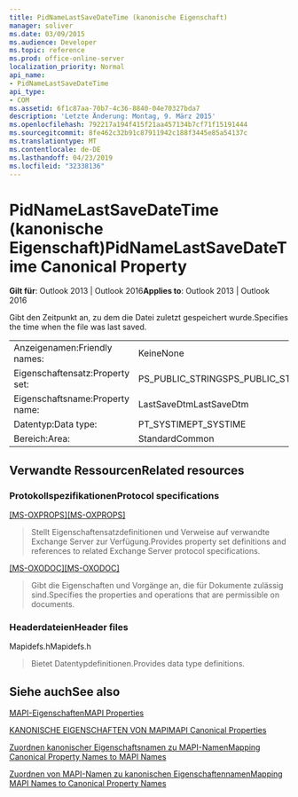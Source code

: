 ```yaml
---
title: PidNameLastSaveDateTime (kanonische Eigenschaft)
manager: soliver
ms.date: 03/09/2015
ms.audience: Developer
ms.topic: reference
ms.prod: office-online-server
localization_priority: Normal
api_name:
- PidNameLastSaveDateTime
api_type:
- COM
ms.assetid: 6f1c87aa-70b7-4c36-8840-04e70327bda7
description: 'Letzte Änderung: Montag, 9. März 2015'
ms.openlocfilehash: 792217a194f415f21aa457134b7cf71f15191444
ms.sourcegitcommit: 8fe462c32b91c87911942c188f3445e85a54137c
ms.translationtype: MT
ms.contentlocale: de-DE
ms.lasthandoff: 04/23/2019
ms.locfileid: "32338136"
---
```

# <a name="pidnamelastsavedatetime-canonical-property"></a><span data-ttu-id="dc364-103">PidNameLastSaveDateTime (kanonische Eigenschaft)</span><span class="sxs-lookup"><span data-stu-id="dc364-103">PidNameLastSaveDateTime Canonical Property</span></span>

  
  
<span data-ttu-id="dc364-104">**Gilt für**: Outlook 2013 | Outlook 2016</span><span class="sxs-lookup"><span data-stu-id="dc364-104">**Applies to**: Outlook 2013 | Outlook 2016</span></span> 
  
<span data-ttu-id="dc364-105">Gibt den Zeitpunkt an, zu dem die Datei zuletzt gespeichert wurde.</span><span class="sxs-lookup"><span data-stu-id="dc364-105">Specifies the time when the file was last saved.</span></span>
  
|||
|:-----|:-----|
|<span data-ttu-id="dc364-106">Anzeigenamen:</span><span class="sxs-lookup"><span data-stu-id="dc364-106">Friendly names:</span></span>  <br/> |<span data-ttu-id="dc364-107">Keine</span><span class="sxs-lookup"><span data-stu-id="dc364-107">None</span></span>  <br/> |
|<span data-ttu-id="dc364-108">Eigenschaftensatz:</span><span class="sxs-lookup"><span data-stu-id="dc364-108">Property set:</span></span>  <br/> |<span data-ttu-id="dc364-109">PS_PUBLIC_STRINGS</span><span class="sxs-lookup"><span data-stu-id="dc364-109">PS_PUBLIC_STRINGS</span></span>  <br/> |
|<span data-ttu-id="dc364-110">Eigenschaftsname:</span><span class="sxs-lookup"><span data-stu-id="dc364-110">Property name:</span></span>  <br/> |<span data-ttu-id="dc364-111">LastSaveDtm</span><span class="sxs-lookup"><span data-stu-id="dc364-111">LastSaveDtm</span></span>  <br/> |
|<span data-ttu-id="dc364-112">Datentyp:</span><span class="sxs-lookup"><span data-stu-id="dc364-112">Data type:</span></span>  <br/> |<span data-ttu-id="dc364-113">PT_SYSTIME</span><span class="sxs-lookup"><span data-stu-id="dc364-113">PT_SYSTIME</span></span>  <br/> |
|<span data-ttu-id="dc364-114">Bereich:</span><span class="sxs-lookup"><span data-stu-id="dc364-114">Area:</span></span>  <br/> |<span data-ttu-id="dc364-115">Standard</span><span class="sxs-lookup"><span data-stu-id="dc364-115">Common</span></span>  <br/> |
   
## <a name="related-resources"></a><span data-ttu-id="dc364-116">Verwandte Ressourcen</span><span class="sxs-lookup"><span data-stu-id="dc364-116">Related resources</span></span>

### <a name="protocol-specifications"></a><span data-ttu-id="dc364-117">Protokollspezifikationen</span><span class="sxs-lookup"><span data-stu-id="dc364-117">Protocol specifications</span></span>

<span data-ttu-id="dc364-118">[[MS-OXPROPS]](https://msdn.microsoft.com/library/f6ab1613-aefe-447d-a49c-18217230b148%28Office.15%29.aspx)</span><span class="sxs-lookup"><span data-stu-id="dc364-118">[[MS-OXPROPS]](https://msdn.microsoft.com/library/f6ab1613-aefe-447d-a49c-18217230b148%28Office.15%29.aspx)</span></span>
  
> <span data-ttu-id="dc364-119">Stellt Eigenschaftensatzdefinitionen und Verweise auf verwandte Exchange Server zur Verfügung.</span><span class="sxs-lookup"><span data-stu-id="dc364-119">Provides property set definitions and references to related Exchange Server protocol specifications.</span></span>
    
<span data-ttu-id="dc364-120">[[MS-OXODOC]](https://msdn.microsoft.com/library/103007c8-5066-4bed-84e3-4465907af098%28Office.15%29.aspx)</span><span class="sxs-lookup"><span data-stu-id="dc364-120">[[MS-OXODOC]](https://msdn.microsoft.com/library/103007c8-5066-4bed-84e3-4465907af098%28Office.15%29.aspx)</span></span>
  
> <span data-ttu-id="dc364-121">Gibt die Eigenschaften und Vorgänge an, die für Dokumente zulässig sind.</span><span class="sxs-lookup"><span data-stu-id="dc364-121">Specifies the properties and operations that are permissible on documents.</span></span>
    
### <a name="header-files"></a><span data-ttu-id="dc364-122">Headerdateien</span><span class="sxs-lookup"><span data-stu-id="dc364-122">Header files</span></span>

<span data-ttu-id="dc364-123">Mapidefs.h</span><span class="sxs-lookup"><span data-stu-id="dc364-123">Mapidefs.h</span></span>
  
> <span data-ttu-id="dc364-124">Bietet Datentypdefinitionen.</span><span class="sxs-lookup"><span data-stu-id="dc364-124">Provides data type definitions.</span></span>
    
## <a name="see-also"></a><span data-ttu-id="dc364-125">Siehe auch</span><span class="sxs-lookup"><span data-stu-id="dc364-125">See also</span></span>



[<span data-ttu-id="dc364-126">MAPI-Eigenschaften</span><span class="sxs-lookup"><span data-stu-id="dc364-126">MAPI Properties</span></span>](mapi-properties.md)
  
[<span data-ttu-id="dc364-127">KANONISCHE EIGENSCHAFTEN VON MAPI</span><span class="sxs-lookup"><span data-stu-id="dc364-127">MAPI Canonical Properties</span></span>](mapi-canonical-properties.md)
  
[<span data-ttu-id="dc364-128">Zuordnen kanonischer Eigenschaftsnamen zu MAPI-Namen</span><span class="sxs-lookup"><span data-stu-id="dc364-128">Mapping Canonical Property Names to MAPI Names</span></span>](mapping-canonical-property-names-to-mapi-names.md)
  
[<span data-ttu-id="dc364-129">Zuordnen von MAPI-Namen zu kanonischen Eigenschaftennamen</span><span class="sxs-lookup"><span data-stu-id="dc364-129">Mapping MAPI Names to Canonical Property Names</span></span>](mapping-mapi-names-to-canonical-property-names.md)

